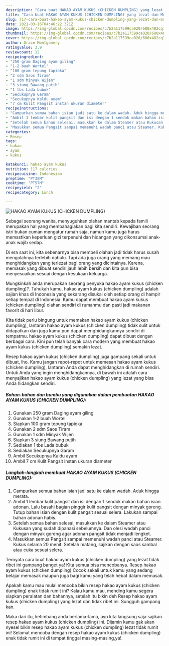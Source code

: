 ```yaml
---
description: "Cara buat HAKAO AYAM KUKUS (CHICKEN DUMPLING) yang lezat dan Mudah Dibuat"
title: "Cara buat HAKAO AYAM KUKUS (CHICKEN DUMPLING) yang lezat dan Mudah Dibuat"
slug: 717-cara-buat-hakao-ayam-kukus-chicken-dumpling-yang-lezat-dan-mudah-dibuat
date: 2021-03-16T04:46:22.321Z
image: https://img-global.cpcdn.com/recipes/c7b2a117599ca020/680x482cq70/hakao-ayam-kukus-chicken-dumpling-foto-resep-utama.jpg
thumbnail: https://img-global.cpcdn.com/recipes/c7b2a117599ca020/680x482cq70/hakao-ayam-kukus-chicken-dumpling-foto-resep-utama.jpg
cover: https://img-global.cpcdn.com/recipes/c7b2a117599ca020/680x482cq70/hakao-ayam-kukus-chicken-dumpling-foto-resep-utama.jpg
author: Grace Montgomery
ratingvalue: 3.9
reviewcount: 12
recipeingredient:
- "250 gram Daging ayam giling"
- "1-2 buah Wortel"
- "100 gram tepung tapioka"
- "2 sdm Saos Tiram"
- "1 sdm Minyak Wijen"
- "3 siung Bawang putih"
- "1 tbs Lada bubuk"
- "Secukupnya Garam"
- "Secukupnya Kaldu ayam"
- "7 cm Kulit Pangsit instan ukuran diameter"
recipeinstructions:
- "Campurkan semua bahan isian jadi satu ke dalam wadah. Aduk hingga merata."
- "Ambil 1 lembar kulit pangsit dan isi dengan 1 sendok makan bahan isian adonan. Lalu basahi bagian pinggir kulit pangsit dengan minyak goreng. Tutup bahan isian dengan kulit pangsit sesuai selera. Lakukan sampai bahan adonan habis."
- "Setelah semua bahan selesai, masukkan ke dalam Steamer atau Kukusan yang sudah dipanasi sebelumnya. Dan olesi wadah panci dengan minyak goreng agar adonan pangsit tidak menjadi lengket."
- "Masukkan semua Pangsit sampai memenuhi wadah panci atau Steamer. Kukus selama 20 menit. Setelah matang, sajikan dengan saos sambal atau cuka sesuai selera."
categories:
- Resep
tags:
- hakao
- ayam
- kukus

katakunci: hakao ayam kukus 
nutrition: 117 calories
recipecuisine: Indonesian
preptime: "PT38M"
cooktime: "PT57M"
recipeyield: "2"
recipecategory: Lunch

---
```



![HAKAO AYAM KUKUS (CHICKEN DUMPLING)](https://img-global.cpcdn.com/recipes/c7b2a117599ca020/680x482cq70/hakao-ayam-kukus-chicken-dumpling-foto-resep-utama.jpg)

Sebagai seorang wanita, menyuguhkan olahan mantab kepada famili merupakan hal yang membahagiakan bagi kita sendiri. Kewajiban seorang istri bukan cuman mengatur rumah saja, namun kamu juga harus memastikan keperluan gizi terpenuhi dan hidangan yang dikonsumsi anak-anak wajib sedap.

Di era  saat ini, kita sebenarnya bisa membeli olahan jadi tidak harus susah mengolahnya terlebih dahulu. Tapi ada juga orang yang memang mau menghidangkan yang terlezat bagi orang yang dicintainya. Karena, memasak yang dibuat sendiri jauh lebih bersih dan kita pun bisa menyesuaikan sesuai dengan kesukaan keluarga. 



Mungkinkah anda merupakan seorang penyuka hakao ayam kukus (chicken dumpling)?. Tahukah kamu, hakao ayam kukus (chicken dumpling) adalah sajian khas di Indonesia yang sekarang disukai oleh setiap orang di hampir setiap tempat di Indonesia. Kamu dapat membuat hakao ayam kukus (chicken dumpling) olahan sendiri di rumahmu dan pasti jadi makanan favorit di hari libur.

Kita tidak perlu bingung untuk memakan hakao ayam kukus (chicken dumpling), lantaran hakao ayam kukus (chicken dumpling) tidak sulit untuk didapatkan dan juga kamu pun dapat menghidangkannya sendiri di tempatmu. hakao ayam kukus (chicken dumpling) dapat dibuat dengan berbagai cara. Kini pun telah banyak cara modern yang membuat hakao ayam kukus (chicken dumpling) semakin lezat.

Resep hakao ayam kukus (chicken dumpling) juga gampang sekali untuk dibuat, lho. Kamu jangan repot-repot untuk memesan hakao ayam kukus (chicken dumpling), lantaran Anda dapat menghidangkan di rumah sendiri. Untuk Anda yang ingin menghidangkannya, di bawah ini adalah cara menyajikan hakao ayam kukus (chicken dumpling) yang lezat yang bisa Anda hidangkan sendiri.

<!--inarticleads1-->

##### Bahan-bahan dan bumbu yang digunakan dalam pembuatan HAKAO AYAM KUKUS (CHICKEN DUMPLING):

1. Gunakan 250 gram Daging ayam giling
1. Gunakan 1-2 buah Wortel
1. Siapkan 100 gram tepung tapioka
1. Gunakan 2 sdm Saos Tiram
1. Gunakan 1 sdm Minyak Wijen
1. Siapkan 3 siung Bawang putih
1. Sediakan 1 tbs Lada bubuk
1. Sediakan Secukupnya Garam
1. Ambil Secukupnya Kaldu ayam
1. Ambil 7 cm Kulit Pangsit instan ukuran diameter




<!--inarticleads2-->

##### Langkah-langkah membuat HAKAO AYAM KUKUS (CHICKEN DUMPLING):

1. Campurkan semua bahan isian jadi satu ke dalam wadah. Aduk hingga merata.
1. Ambil 1 lembar kulit pangsit dan isi dengan 1 sendok makan bahan isian adonan. Lalu basahi bagian pinggir kulit pangsit dengan minyak goreng. Tutup bahan isian dengan kulit pangsit sesuai selera. Lakukan sampai bahan adonan habis.
1. Setelah semua bahan selesai, masukkan ke dalam Steamer atau Kukusan yang sudah dipanasi sebelumnya. Dan olesi wadah panci dengan minyak goreng agar adonan pangsit tidak menjadi lengket.
1. Masukkan semua Pangsit sampai memenuhi wadah panci atau Steamer. Kukus selama 20 menit. Setelah matang, sajikan dengan saos sambal atau cuka sesuai selera.




Ternyata cara buat hakao ayam kukus (chicken dumpling) yang lezat tidak ribet ini gampang banget ya! Kita semua bisa mencobanya. Resep hakao ayam kukus (chicken dumpling) Cocok sekali untuk kamu yang sedang belajar memasak maupun juga bagi kamu yang telah hebat dalam memasak.

Apakah kamu mau mulai mencoba bikin resep hakao ayam kukus (chicken dumpling) enak tidak rumit ini? Kalau kamu mau, mending kamu segera siapkan peralatan dan bahannya, setelah itu bikin deh Resep hakao ayam kukus (chicken dumpling) yang lezat dan tidak ribet ini. Sungguh gampang kan. 

Maka dari itu, ketimbang anda berlama-lama, ayo kita langsung saja sajikan resep hakao ayam kukus (chicken dumpling) ini. Dijamin kamu gak akan nyesel bikin resep hakao ayam kukus (chicken dumpling) lezat tidak rumit ini! Selamat mencoba dengan resep hakao ayam kukus (chicken dumpling) enak tidak rumit ini di tempat tinggal masing-masing,ya!.

